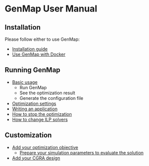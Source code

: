 # GenMap User Manual

## Installation
Please follow either to use GenMap:
* [Installation guide ](./installation_guide.md)
* [Use GenMap with Docker](../docker/HowToUseDocker.md)

## Running GenMap
* [Basic usage](./usage.md)
	* Run GenMap
	* See the optimization result
	* Generate the configuration file
* [Optimization settings](./opt_params.md)
* [Writing an application](./write_app.md)
* [How to stop the optimization](./stop_ga.md)
* [How to change ILP solvers](./solvers.md)

## Customization
* [Add your optimization objective](./add_objective.md)
	* [Prepare your simulation parameters to evaluate the solution](./add_param.md)
* [Add your CGRA design](./add_design.md)
